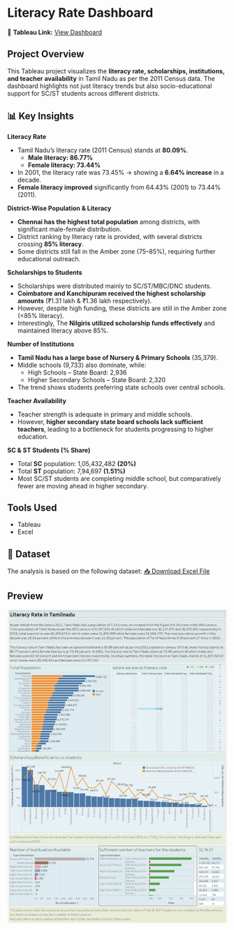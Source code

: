 # Literacy Rate Dashboard

📍 **Tableau Link:** [View Dashboard](https://github.com/Jayeshsoni6010/Tableau-Projects/blob/e8e49031288c89ef228dac94dcd124ea1aa6ceb4/2.Literacy_Rate_In_Tamilnadu/Tableau%20Project-2.twbx)

## Project Overview
This Tableau project visualizes the **literacy rate, scholarships, institutions, and teacher availability** in Tamil Nadu as per the 2011 Census data. The dashboard highlights not just literacy trends but also socio-educational support for SC/ST students across different districts.

## 📊 Key Insights

**Literacy Rate**
- Tamil Nadu’s literacy rate (2011 Census) stands at **80.09%**.
  - **Male literacy: 86.77%**
  - **Female literacy: 73.44%**
- In 2001, the literacy rate was 73.45% → showing a **6.64% increase** in a decade.
- **Female literacy improved** significantly from 64.43% (2001) to 73.44% (2011).

**District-Wise Population & Literacy**
- **Chennai has the highest total population** among districts, with significant male-female distribution.
- District ranking by literacy rate is provided, with several districts crossing **85% literacy**.
- Some districts still fall in the Amber zone (75–85%), requiring further educational outreach.

**Scholarships to Students**
- Scholarships were distributed mainly to SC/ST/MBC/DNC students.
- **Coimbatore and Kanchipuram received the highest scholarship amounts** (₹1.31 lakh & ₹1.36 lakh respectively).
- However, despite high funding, these districts are still in the Amber zone (<85% literacy).
- Interestingly, The **Nilgiris utilized scholarship funds effectively** and maintained literacy above 85%.

**Number of Institutions**
- **Tamil Nadu has a large base of Nursery & Primary Schools** (35,379).
- Middle schools (9,733) also dominate, while:
  - High Schools – State Board: 2,936
  - Higher Secondary Schools – State Board: 2,320
- The trend shows students preferring state schools over central schools.

**Teacher Availability**
- Teacher strength is adequate in primary and middle schools.
- However, **higher secondary state board schools lack sufficient teachers**, leading to a bottleneck for students progressing to higher education.

**SC & ST Students (% Share)**
- Total **SC** population: 1,05,432,482 **(20%)**
- Total **ST** population: 7,94,697 **(1.51%)**
- Most SC/ST students are completing middle school, but comparatively fewer are moving ahead in higher secondary.

## Tools Used
- Tableau
- Excel

## 📂 Dataset
The analysis is based on the following dataset: 
[📥 Download Excel File](https://github.com/Jayeshsoni6010/Tableau-Projects/blob/964fc7e8006f7c40bbbaa284898beb6d152658b6/2.Literacy_Rate_In_Tamilnadu/Tableau_Project_2_Data.xlsx)

## Preview
![Literacy Dashboard](https://github.com/Jayeshsoni6010/Tableau-Projects/blob/9596bdfc77b72ee4ad592e6d2624eabe00946b35/2.Literacy_Rate_In_Tamilnadu/Literacy%20Rate%20in%20Tamilnadu.png)

